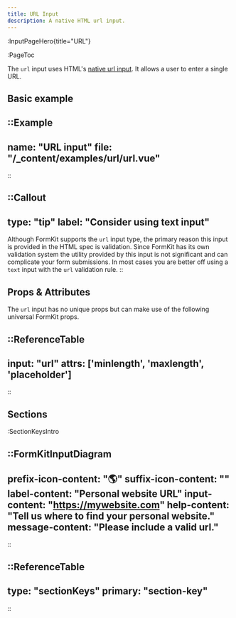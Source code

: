```yaml
---
title: URL Input
description: A native HTML url input.
---
```


:InputPageHero{title="URL"}

:PageToc

The `url` input uses HTML's [native url input](https://developer.mozilla.org/en-US/docs/Web/HTML/Element/input/url). It allows a user to enter a single URL.

## Basic example

::Example
---
name: "URL input"
file: "/_content/examples/url/url.vue"
---
::


::Callout
---
type: "tip"
label: "Consider using text input"
---
Although FormKit supports the <code>url</code> input type, the primary reason this input is provided in the HTML spec is validation. Since FormKit has its own validation system the utility provided by this input is not significant and can complicate your form submissions. In most cases you are better off using a <code>text</code> input with the <code>url</code> validation rule.
::

## Props & Attributes

The `url` input has no unique props but can make use of the following universal
FormKit props.

::ReferenceTable
---
input: "url" 
attrs: ['minlength', 'maxlength', 'placeholder']
---
::


## Sections

:SectionKeysIntro

::FormKitInputDiagram
---
prefix-icon-content: "🌎"
suffix-icon-content: ""
label-content: "Personal website URL"
input-content: "https://mywebsite.com"
help-content: "Tell us where to find your personal website."
message-content: "Please include a valid url."
---
::

::ReferenceTable
---
type: "sectionKeys"
primary: "section-key"
---
::


